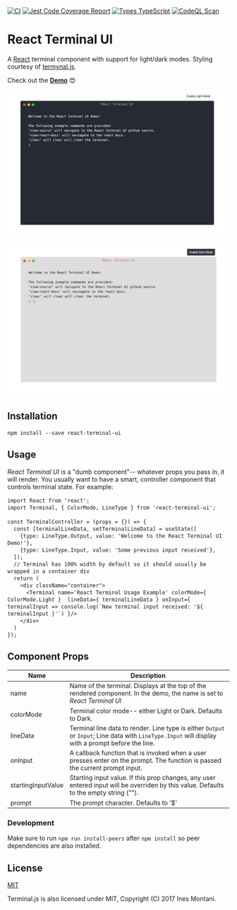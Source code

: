 [![CI](https://github.com/jonmbake/react-terminal-ui/workflows/CI/badge.svg)](https://github.com/jonmbake/react-terminal-ui/actions?query=workflow%3ACI)
[![Jest Code Coverage Report](jest-code-coverage-report.svg)](https://jonmbake.github.io/react-terminal-ui/coverage/)
[![Types TypeScript](types-type-script.svg)](https://github.com/jonmbake/react-terminal-ui/tree/master/docs/index.d.ts)
[![CodeQL Scan](codeql-scan.svg)](https://github.com/jonmbake/react-terminal-ui/security/code-scanning?query=tool%3ACodeQL)

# React Terminal UI

A [React](https://github.com/facebook/react) terminal component with support for light/dark modes. Styling courtesy of [termynal.js](https://github.com/ines/termynal).

Check out the **[Demo](https://jonmbake.github.io/react-terminal-ui/demo/)** :heart_eyes:

![React Terminal UI Demo Dark](https://github.com/jonmbake/screenshots/raw/master/react-terminal-ui/react-terminal-ui-demo-dark.png)

![React Terminal UI Demo Light](https://github.com/jonmbake/screenshots/raw/master/react-terminal-ui/react-terminal-ui-demo-light.png)

## Installation

```
npm install --save react-terminal-ui
```

## Usage

_React Terminal UI_ is a "dumb component"-- whatever props you pass in, it will render. You usually want to have
a smart, controller component that controls terminal state. For example:

```
import React from 'react';
import Terminal, { ColorMode, LineType } from 'react-terminal-ui';

const TerminalController = (props = {}) => {
  const [terminalLineData, setTerminalLineData] = useState([
    {type: LineType.Output, value: 'Welcome to the React Terminal UI Demo!'},
    {type: LineType.Input, value: 'Some previous input received'},
  ]);
  // Terminal has 100% width by default so it should usually be wrapped in a container div
  return (
    <div className="container">
      <Terminal name='React Terminal Usage Example' colorMode={ ColorMode.Light }  lineData={ terminalLineData } onInput={ terminalInput => console.log(`New terminal input received: '${ terminalInput }'`) }/>
    </div>
  )
});
```

## Component Props

| Name                | Description |
| ------------------- | ------------- |
| name                | Name of the terminal. Displays at the top of the rendered component. In the demo, the name is set to _React Terminal UI_ |
| colorMode           | Terminal color mode-- either Light or Dark. Defaults to Dark. |
| lineData            | Terminal line data to render. Line type is either `Output` or `Input`; Line data with `LineType.Input` will display with a prompt before the line. |
| onInput             | A callback function that is invoked when a user presses enter on the prompt. The function is passed the current prompt input. |
| startingInputValue  | Starting input value. If this prop changes, any user entered input will be overriden by this value. Defaults to the empty string (""). |
| prompt              | The prompt character. Defaults to '$' |

### Development

Make sure to run `npm run install-peers` after `npm install` so peer dependencies are also installed.

## License

[MIT](https://opensource.org/licenses/MIT)

Terminal.js is also licensed under MIT, Copyright (C) 2017 Ines Montani.

